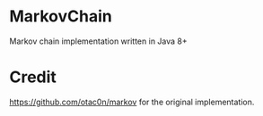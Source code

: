 # MarkovChain
Markov chain implementation written in Java 8+

# Credit
https://github.com/otac0n/markov for the original implementation.